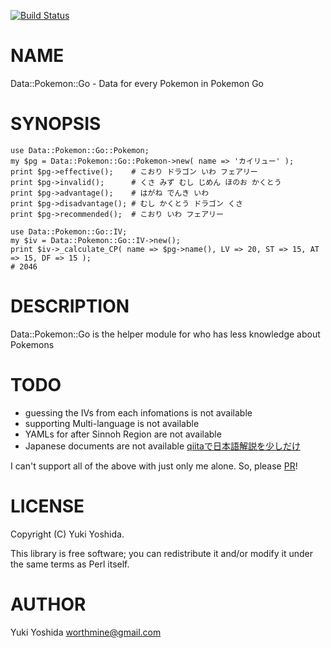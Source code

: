 [![Build Status](https://travis-ci.org/worthmine/Data-Pokemon-Go.svg?branch=master)](https://travis-ci.org/worthmine/Data-Pokemon-Go)
# NAME

Data::Pokemon::Go - Data for every Pokemon in Pokemon Go

# SYNOPSIS

    use Data::Pokemon::Go::Pokemon;
    my $pg = Data::Pokemon::Go::Pokemon->new( name => 'カイリュー' );
    print $pg->effective();    # こおり ドラゴン いわ フェアリー
    print $pg->invalid();      # くさ みず むし じめん ほのお かくとう
    print $pg->advantage();    # はがね でんき いわ
    print $pg->disadvantage(); # むし かくとう ドラゴン くさ
    print $pg->recommended();  # こおり いわ フェアリー

    use Data::Pokemon::Go::IV;
    my $iv = Data::Pokemon::Go::IV->new();
    print $iv->_calculate_CP( name => $pg->name(), LV => 20, ST => 15, AT => 15, DF => 15 );
    # 2046

# DESCRIPTION

Data::Pokemon::Go is the helper module for who has less knowledge about Pokemons

# TODO

- guessing the IVs from each infomations is not available
- supporting Multi-language is not available
- YAMLs for after Sinnoh Region are not available
- Japanese documents are not available [qiitaで日本語解説を少しだけ](https://qiita.com/worthmine/items/4a51fd74f31b4a97cf3c)

I can't support all of the above with just only me alone.
So, please [PR](https://github.com/worthmine/Data-Pokemon-Go/pulls)!

# LICENSE

Copyright (C) Yuki Yoshida.

This library is free software; you can redistribute it and/or modify
it under the same terms as Perl itself.

# AUTHOR

Yuki Yoshida <worthmine@gmail.com>
